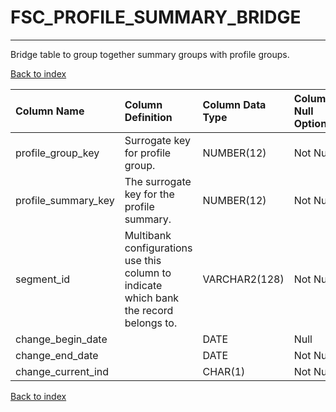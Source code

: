 # FSC_PROFILE_SUMMARY_BRIDGE

---

Bridge table to group together summary groups with profile groups.

[Back to index](./index.md)

| Column Name         | Column Definition                                                                      | Column Data Type   | Column Null Option   | PK   | FK   |
|:--------------------|:---------------------------------------------------------------------------------------|:-------------------|:---------------------|:-----|:-----|
| profile_group_key   | Surrogate key for profile group.                                                       | NUMBER(12)         | Not Null             | No   | Yes  |
| profile_summary_key | The surrogate key for the profile summary.                                             | NUMBER(12)         | Not Null             | No   | Yes  |
| segment_id          | Multibank configurations use this column to indicate which bank the record belongs to. | VARCHAR2(128)      | Not Null             | Yes  | No   |
| change_begin_date   |                                                                                        | DATE               | Null                 | No   | No   |
| change_end_date     |                                                                                        | DATE               | Not Null             | No   | No   |
| change_current_ind  |                                                                                        | CHAR(1)            | Not Null             | No   | No   |

[Back to index](./index.md)